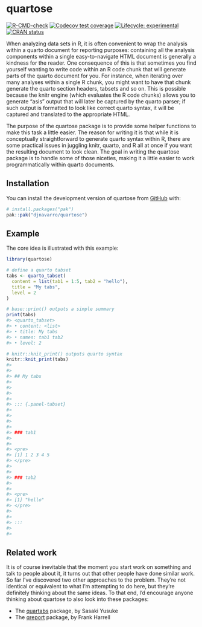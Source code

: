 
<!-- README.md is generated from README.Rmd. Please edit that file -->

# quartose

<!-- badges: start -->

[![R-CMD-check](https://github.com/djnavarro/quartose/actions/workflows/R-CMD-check.yaml/badge.svg)](https://github.com/djnavarro/quartose/actions/workflows/R-CMD-check.yaml)
[![Codecov test
coverage](https://codecov.io/gh/djnavarro/quartose/graph/badge.svg)](https://app.codecov.io/gh/djnavarro/quartose)
[![Lifecycle:
experimental](https://img.shields.io/badge/lifecycle-experimental-orange.svg)](https://lifecycle.r-lib.org/articles/stages.html#experimental)
[![CRAN
status](https://www.r-pkg.org/badges/version/quartose)](https://CRAN.R-project.org/package=quartose)
<!-- badges: end -->

When analyzing data sets in R, it is often convenient to wrap the
analysis within a quarto document for reporting purposes: containing all
the analysis components within a single easy-to-navigate HTML document
is generally a kindness for the reader. One consequence of this is that
sometimes you find yourself wanting to write code within an R code chunk
that will generate parts of the quarto document for you. For instance,
when iterating over many analyses within a single R chunk, you might
want to have that chunk generate the quarto section headers, tabsets and
so on. This is possible because the knitr engine (which evaluates the R
code chunks) allows you to generate “asis” output that will later be
captured by the quarto parser; if such output is formatted to look like
correct quarto syntax, it will be captured and translated to the
appropriate HTML.

The purpose of the quartose package is to provide some helper functions
to make this task a little easier. The reason for writing it is that
while it is conceptually straightforward to generate quarto syntax
within R, there are some practical issues in juggling knitr, quarto, and
R all at once if you want the resulting document to look clean. The goal
in writing the quartose package is to handle some of those niceties,
making it a little easier to work programmatically within quarto
documents.

## Installation

You can install the development version of quartose from
[GitHub](https://github.com/) with:

``` r
# install.packages("pak")
pak::pak("djnavarro/quartose")
```

## Example

The core idea is illustrated with this example:

``` r
library(quartose)

# define a quarto tabset
tabs <- quarto_tabset(
  content = list(tab1 = 1:5, tab2 = "hello"), 
  title = "My tabs", 
  level = 2
)

# base::print() outputs a simple summary
print(tabs)
#> <quarto_tabset>
#> • content: <list>
#> • title: My tabs
#> • names: tab1 tab2
#> • level: 2

# knitr::knit_print() outputs quarto syntax
knitr::knit_print(tabs)
#> 
#> 
#> ## My tabs
#> 
#>  
#> 
#> 
#> ::: {.panel-tabset}
#> 
#>  
#> 
#> 
#> ### tab1
#> 
#>  
#> <pre> 
#> [1] 1 2 3 4 5 
#> </pre> 
#> 
#> 
#> ### tab2
#> 
#>  
#> <pre> 
#> [1] "hello" 
#> </pre> 
#> 
#> 
#> ::: 
#> 
#> 
```

## Related work

It is of course inevitable that the moment you start work on something
and talk to people about it, it turns out that other people have done
similar work. So far I’ve discovered two other approaches to the
problem. They’re not identical or equivalent to what I’m attempting to
do here, but they’re definitely thinking about the same ideas. To that
end, I’d encourage anyone thinking about quartose to also look into
these packages:

- The [quartabs](https://github.com/sayuks/quartabs) package, by Sasaki
  Yusuke
- The [qreport](https://hbiostat.org/r/qreport/) package, by Frank
  Harrell
